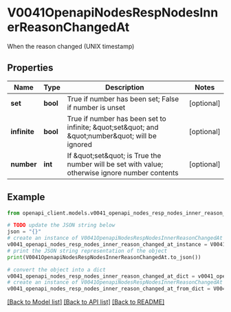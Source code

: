 # V0041OpenapiNodesRespNodesInnerReasonChangedAt

When the reason changed (UNIX timestamp)

## Properties

Name | Type | Description | Notes
------------ | ------------- | ------------- | -------------
**set** | **bool** | True if number has been set; False if number is unset | [optional] 
**infinite** | **bool** | True if number has been set to infinite; \&quot;set\&quot; and \&quot;number\&quot; will be ignored | [optional] 
**number** | **int** | If \&quot;set\&quot; is True the number will be set with value; otherwise ignore number contents | [optional] 

## Example

```python
from openapi_client.models.v0041_openapi_nodes_resp_nodes_inner_reason_changed_at import V0041OpenapiNodesRespNodesInnerReasonChangedAt

# TODO update the JSON string below
json = "{}"
# create an instance of V0041OpenapiNodesRespNodesInnerReasonChangedAt from a JSON string
v0041_openapi_nodes_resp_nodes_inner_reason_changed_at_instance = V0041OpenapiNodesRespNodesInnerReasonChangedAt.from_json(json)
# print the JSON string representation of the object
print(V0041OpenapiNodesRespNodesInnerReasonChangedAt.to_json())

# convert the object into a dict
v0041_openapi_nodes_resp_nodes_inner_reason_changed_at_dict = v0041_openapi_nodes_resp_nodes_inner_reason_changed_at_instance.to_dict()
# create an instance of V0041OpenapiNodesRespNodesInnerReasonChangedAt from a dict
v0041_openapi_nodes_resp_nodes_inner_reason_changed_at_from_dict = V0041OpenapiNodesRespNodesInnerReasonChangedAt.from_dict(v0041_openapi_nodes_resp_nodes_inner_reason_changed_at_dict)
```
[[Back to Model list]](../README.md#documentation-for-models) [[Back to API list]](../README.md#documentation-for-api-endpoints) [[Back to README]](../README.md)


